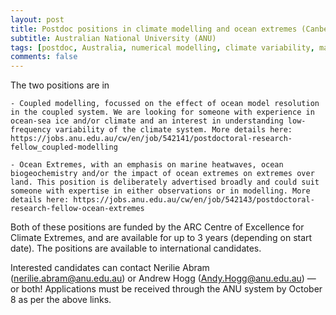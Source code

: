 ```yaml
---
layout: post
title: Postdoc positions in climate modelling and ocean extremes (Canberra, Australia)
subtitle: Australian National University (ANU)
tags: [postdoc, Australia, numerical modelling, climate variability, marine heatwaves]
comments: false
---
```

The two positions are in

    - Coupled modelling, focussed on the effect of ocean model resolution in the coupled system. We are looking for someone with experience in ocean-sea ice and/or climate and an interest in understanding low-frequency variability of the climate system. More details here: https://jobs.anu.edu.au/cw/en/job/542141/postdoctoral-research-fellow_coupled-modelling 
    
    - Ocean Extremes, with an emphasis on marine heatwaves, ocean biogeochemistry and/or the impact of ocean extremes on extremes over land. This position is deliberately advertised broadly and could suit someone with expertise in either observations or in modelling. More details here: https://jobs.anu.edu.au/cw/en/job/542143/postdoctoral-research-fellow-ocean-extremes 


Both of these positions are funded by the ARC Centre of Excellence for Climate Extremes, and are available for up to 3 years (depending on start date). The positions are available to international candidates.

Interested candidates can contact Nerilie Abram (nerilie.abram@anu.edu.au) or Andrew Hogg (Andy.Hogg@anu.edu.au) — or both! Applications must be received through the ANU system by October 8 as per the above links.
